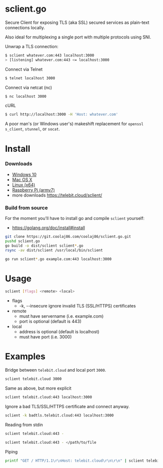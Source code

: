 sclient.go
==========

Secure Client for exposing TLS (aka SSL) secured services as plain-text connections locally.

Also ideal for multiplexing a single port with multiple protocols using SNI.

Unwrap a TLS connection:

```bash
$ sclient whatever.com:443 localhost:3000
> [listening] whatever.com:443 <= localhost:3000
```

Connect via Telnet

```bash
$ telnet localhost 3000
```

Connect via netcat (nc)

```bash
$ nc localhost 3000
```

cURL

```bash
$ curl http://localhost:3000 -H 'Host: whatever.com'
```

A poor man's (or Windows user's) makeshift replacement for `openssl s_client`, `stunnel`, or `socat`.

Install
=======

### Downloads

* [Windows 10](https://telebit.cloud/sclient/dist/windows/amd64/sclient.exe)
* [Mac OS X](https://telebit.cloud/sclient/dist/darwin/amd64/sclient)
* [Linux (x64)](https://telebit.cloud/sclient/dist/linux/amd64/sclient)
* [Raspberry Pi (armv7)](https://telebit.cloud/sclient/dist/linux/armv7/sclient)
* more downloads <https://telebit.cloud/sclient/>

### Build from source

For the moment you'll have to install go and compile `sclient` yourself:

* <https://golang.org/doc/install#install>

```bash
git clone https://git.coolaj86.com/coolaj86/sclient.go.git
pushd sclient.go
go build -o dist/sclient sclient*.go
rsync -av dist/sclient /usr/local/bin/sclient
```

```bash
go run sclient*.go example.com:443 localhost:3000
```

Usage
=====

```bash
sclient [flags] <remote> <local>
```

* flags
  * -k, --insecure ignore invalid TLS (SSL/HTTPS) certificates
* remote
  * must have servername (i.e. example.com)
  * port is optional (default is 443)
* local
  * address is optional (default is localhost)
  * must have port (i.e. 3000)

Examples
========

Bridge between `telebit.cloud` and local port `3000`.

```bash
sclient telebit.cloud 3000
```

Same as above, but more explicit

```bash
sclient telebit.cloud:443 localhost:3000
```

Ignore a bad TLS/SSL/HTTPS certificate and connect anyway.

```bash
sclient -k badtls.telebit.cloud:443 localhost:3000
```

Reading from stdin

```bash
sclient telebit.cloud:443 -
```

```bash
sclient telebit.cloud:443 - </path/to/file
```

Piping

```bash
printf "GET / HTTP/1.1\r\nHost: telebit.cloud\r\n\r\n" | sclient telebit.cloud:443
```
